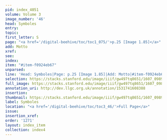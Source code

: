 ```yaml
---
pid: index_4051
volume: Volume 3
image_number: '46'
head: Symboles
entry:
topic:
first_letter: S
page: "<a href='/digital-beehive/toc/toc1_075/'>p.25 [Image 1.85]</a>"
add: Motto
xref:
see:
index:
item: "#item-f0924eb67"
unparsed:
line: 'Head: Symboles|Page: p.25 [Image 1.85]|Add: Motto|#item-f0924eb67'
selection: https://stacks.stanford.edu/image/iiif/gw497tq8651/1607_0989/1099,2784,747,85/full/0/default.jpg
full_image: https://stacks.stanford.edu/image/iiif/gw497tq8651/1607_0989/full/full/0/default.jpg
annotation_uri: http://dev.llgc.org.uk/annotation/1531741608388
insertion:
thumbnail: https://stacks.stanford.edu/image/iiif/gw497tq8651/1607_0989/1099,2784,747,85/150,/0/default.jpg
label: Symboles
location: "<a href='/digital-beehive/toc/toc3_46/'>Full Page</a>"
issue:
insertion_xref:
order: '1271'
layout: index_item
collection: index4
---
```

